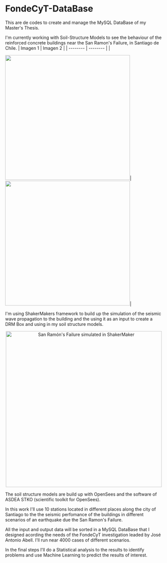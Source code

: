 # FondeCyT-DataBase
This are de codes to create and manage the MySQL DataBase of my Master's Thesis.

I'm currently working with Soil-Structure Models to see the behaviour of the reinforced concrete buildings near the San Ramon's Failure, in Santiago de Chile. 
| Imagen 1 | Imagen 2 |
| -------- | -------- |
|<div style="display: inline-block;"> <img src="https://i.imgur.com/8A7zQsV.png" width="400"></div>|<div style="display: inline-block;"><img src="https://i.imgur.com/aFduibC.png" width="400"></div>|

I'm using ShakerMakers framework to build up the simulation of the seismic wave propagation to the building and the using it as an input to create a DRM Box and using in my soil structure models.

<p align="center">
    <img width="500" src="https://i.imgur.com/WTYuZ2U.png" alt="San Ramón's Failure simulated in ShakerMaker">
</p>

The soil structure models are build up with OpenSees and the software of ASDEA STKO (scientific toolkit for OpenSees). 

In this work I'll use 10 stations located in different places along the city of Santiago to the the seismic perfomance of the buildings in different scenarios of an earthquake due the San Ramon's Failure.

All the input and output data will be sorted in a MySQL DataBase that I designed acording the needs of the FondeCyT investigation leaded by José Antonio Abell. I'll run near 4000 cases of different scenarios.

In the final steps I'll do a Statistical analysis to the results to identify problems and use Machine Learning to predict the results of interest.

